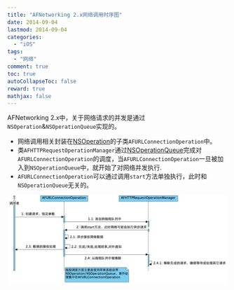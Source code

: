 ```yaml
---
title: "AFNetworking 2.x网络调用时序图"
date: 2014-09-04
lastmod: 2014-09-04
categories:
  - "iOS"
tags:
  - "网络"
comment: true
toc: true
autoCollapseToc: false
reward: true
mathjax: false
---
```


AFNetworking 2.x中，关于网络请求的并发是通过`NSOperation`&`NSOperationQueue`实现的。


 * 网络调用相关封装在[NSOperation](https://developer.apple.com/library/ios/documentation/cocoa/reference/NSOperation_class/Reference/Reference.html#//apple_ref/doc/uid/TP40004591)的子类`AFURLConnectionOperation`中。
 * 类`AFHTTPRequestOperationManager`通过[NSOperationQueue](https://developer.apple.com/library/ios/documentation/cocoa/reference/NSOperationQueue_class/Reference/Reference.html)完成对`AFURLConnectionOperation`的调度，当`AFURLConnectionOperation`一旦被加入到`NSOperationQueue`中，就开始了对网络并发执行.
 * `AFURLConnectionOperation`可以通过调用`start`方法单独执行，此时和`NSOperationQueue`无关的。
 
![image](/images/post/2014-09-04-afnetworking-guan-yu-wang-luo-diao-yong-shi-xu-tu/AFNNetworking_sequence_diagrams.jpg)
